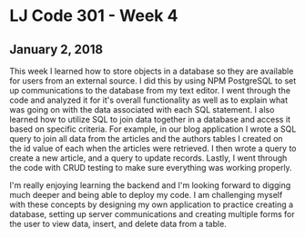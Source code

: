 # LJ Code 301 - Week 4

## January 2, 2018

This week I learned how to store objects in a database so they are available for users from an external source. I did this by using NPM PostgreSQL to set up communications to the database from my text editor.
I went through the code and analyzed it for it's overall functionality as well as to explain what was going on with the data associated with each SQL statement.
I also learned how to utilize SQL to join data together in a database and access it based on specific criteria. For example, in our blog application I wrote a SQL query to join all data from the articles and the authors tables I created on the id value of each when the articles were retrieved. I then wrote a query to create a new article, and a query to update records. Lastly, I went through the code with CRUD testing to make sure everything was working properly.

I'm really enjoying learning the backend and I'm looking forward to digging much deeper and being able to deploy my code. I am challenging myself with these concepts by designing my own application to practice creating a database, setting up server communications and creating multiple forms for the user to view data, insert, and delete data from a table.